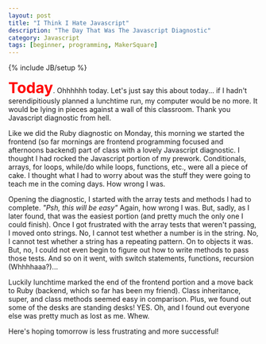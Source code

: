 ```yaml
---
layout: post
title: "I Think I Hate Javascript"
description: "The Day That Was The Javascript Diagnostic"
category: Javascript
tags: [beginner, programming, MakerSquare]
---
```

{% include JB/setup %}

<strong><span style="color:red;font-size:30px">Today</span></strong>. Ohhhhhh today. Let's just say this about today... if I hadn't serendipitiously planned a lunchtime run, my computer would be no more. It would be lying in pieces against a wall of this classroom. Thank you Javascript diagnostic from hell.

Like we did the Ruby diagnostic on Monday, this morning we started the frontend (so far mornings are frontend programming focused and afternoons backend) part of class with a lovely Javascript diagnostic. I thought I had rocked the Javascript portion of my prework. Conditionals, arrays, for loops, while/do while loops, functions, etc., were all a piece of cake. I thought what I had to worry about was the stuff they were going to teach me in the coming days. How wrong I was.

Opening the diagnostic, I started with the array tests and methods I had to complete. <em>"Psh, this will be easy"</em> Again, how wrong I was. But, sadly, as I later found, that was the easiest portion (and pretty much the only one I could finish). Once I got frustrated with the array tests that weren't passing, I moved onto strings. No, I cannot test whether a number is in the string. No, I cannot test whether a string has a repeating pattern. On to objects it was. But, no, I could not even begin to figure out how to write methods to pass those tests. And so on it went, with switch statements, functions, recursion (Whhhhaaa?)...

Luckily lunchtime marked the end of the frontend portion and a move back to Ruby (backend, which so far has been my friend). Class inheritance, super, and class methods seemed easy in comparison. Plus, we found out some of the desks are standing desks! YES. Oh, and I found out everyone else was pretty much as lost as me. Whew.

Here's hoping tomorrow is less frustrating and more successful!

